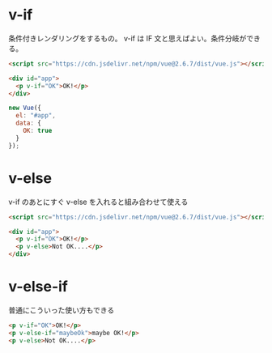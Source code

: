 # v-if

条件付きレンダリングをするもの。
v-if は IF 文と思えばよい。条件分岐ができる。

```html
<script src="https://cdn.jsdelivr.net/npm/vue@2.6.7/dist/vue.js"></script>

<div id="app">
  <p v-if="OK">OK!</p>
</div>
```

```javascript
new Vue({
  el: "#app",
  data: {
    OK: true
  }
});
```

# v-else

v-if のあとにすぐ v-else を入れると組み合わせて使える

```html
<script src="https://cdn.jsdelivr.net/npm/vue@2.6.7/dist/vue.js"></script>

<div id="app">
  <p v-if="OK">OK!</p>
  <p v-else>Not OK....</p>
</div>
```

# v-else-if

普通にこういった使い方もできる

```html
<p v-if="OK">OK!</p>
<p v-else-if="maybeOk">maybe OK!</p>
<p v-else>Not OK....</p>
```
